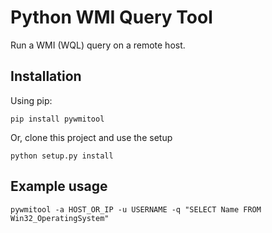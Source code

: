 # Python WMI Query Tool

Run a WMI (WQL) query on a remote host.

## Installation

Using pip:

```shell
pip install pywmitool
```

Or, clone this project and use the setup

```shell
python setup.py install
```

## Example usage

```shell
pywmitool -a HOST_OR_IP -u USERNAME -q "SELECT Name FROM Win32_OperatingSystem"
```

